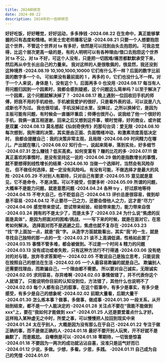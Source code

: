 ```yaml
---
title: 2024碎碎念
date: 2024-08-22
description: 2024年的一些碎碎念
---
```


<a className="block h-full rounded-lg border border-gray-700 p-4 hover:border-pink-600">
  <strong className="font-medium text-white">好好吃饭，好好睡觉，好好运动，多多挣钱 -2024.08.22</strong>
</a>

<a className="block h-full rounded-lg border border-gray-700 p-4 hover:border-pink-600">
  <strong className="font-medium text-white">在生命中，真正能够掌握的只有态度和情绪。听吴士宏老师播客记录 -2024.08.21</strong>
</a>

<a className="block h-full rounded-lg border border-gray-700 p-4 hover:border-pink-600">
  <strong className="font-medium text-white">只要一个人想要抱怨这个世界，不管这个世界对 ta 有多好，依然是可以找到由头去抱怨的。
  可我总觉得，比这个层次更高一级的是，有的人明明可以有各种理由/借口去抱怨这个世界对 ta 不公，对 ta 不好，可这个人没有，只是把一切困难/痛苦都默默承受下来，然后再从中生长出自己的力量来。
  我对这样的人是很敬佩的，很显然，我还没到这种境界 -2024.08.19</strong>
</a>

<a className="block h-full rounded-lg border border-gray-700 p-4 hover:border-pink-600">
  <strong className="font-medium text-white">10,100,1000,10000 它们有什么不一样？后面的数字比前面的数字多一个 0。
  可如果没有最前面的 1 ，再多的 0，它们也没什么不一样。对于一个人来说，身体是 1，没有这个 1，后面再多 0 也没用 -2024.08.17</strong>
</a>

<a className="block h-full rounded-lg border border-gray-700 p-4 hover:border-pink-600">
  <strong className="font-medium text-white">每当有人将问题归因到一个因素时，我都会感到疑惑，这个问题这么简单吗？以至于解决了一个因素，这个问题就解决掉了？ -2024.08.17</strong>
</a>

<a className="block h-full rounded-lg border border-gray-700 p-4 hover:border-pink-600">
  <strong className="font-medium text-white">晚上遇到一位回收旧手机的师傅，把我不用的手机给他，手机被我爱护的很好，只是看外表的话，可以说是八九成新也不为过。
  我也很坦诚，手机没掉过水里，没摔过，之所以换掉它，是因为主板可能有问题，有时候会一直循环重启；师傅也很开心，说我给了他一个很好的手机，我俩一直互相道谢，回来之后又想到这件事，顿时觉得，好的商业，或许就是双赢 -2024.08.13</strong>
</a>

<a className="block h-full rounded-lg border border-gray-700 p-4 hover:border-pink-600">
  <strong className="font-medium text-white">莫名想起《仙剑奇侠传》的那句台词：爱无限 -2024.08.10</strong>
</a>

<a className="block h-full rounded-lg border border-gray-700 p-4 hover:border-pink-600">
  <strong className="font-medium text-white">每次想到，我所谓的决策，其实是由正面、负面情绪冲动，和激素浓度高低决定时，
  我都会提醒自己：我的决策非常主观，且局限 -2024.08.09</strong>
</a>

<a className="block h-full rounded-lg border border-gray-700 p-4 hover:border-pink-600">
  <strong className="font-medium text-white">时间精力在哪儿，产出就在哪儿 -2024.08.02</strong>
</a>

<a className="block h-full rounded-lg border border-gray-700 p-4 hover:border-pink-600">
  <strong className="font-medium text-white">知行合一，说起来简单，落到实处，好多细节 -2024.07.31</strong>
</a>

<a className="block h-full rounded-lg border border-gray-700 p-4 hover:border-pink-600">
  <strong className="font-medium text-white">怎么赚钱？低买高卖。如何变富有？赚的比花的多 -2024.07.11</strong>
</a>

<a className="block h-full rounded-lg border border-gray-700 p-4 hover:border-pink-600">
  <strong className="font-medium text-white">做真正喜欢的事情时，是没有坚持这一说的 -2024.06.29</strong>
</a>

<a className="block h-full rounded-lg border border-gray-700 p-4 hover:border-pink-600">
  <strong className="font-medium text-white">做的是指数增长的事情，就不要想得到线性增长的结果 -2024.06.10</strong>
</a>

<a className="block h-full rounded-lg border border-gray-700 p-4 hover:border-pink-600">
  <strong className="font-medium text-white">当做一个选择时，当然会有风险存在。
    但不做任何选择，就一定没有风险吗。
    有没有可能，不做选择才是最大的风险 -2024.05.29</strong>
</a>

<a className="block h-full rounded-lg border border-gray-700 p-4 hover:border-pink-600">
  <strong className="font-medium text-white">不对别人有期待，只对自己有要求 -2024.05.15</strong>
</a>

<a className="block h-full rounded-lg border border-gray-700 p-4 hover:border-pink-600">
  <strong className="font-medium text-white">意见就是意见，它不是命令，不是决策。可以不接受，但要多听 -2024.05.09</strong>
</a>

<a className="block h-full rounded-lg border border-gray-700 p-4 hover:border-pink-600">
  <strong className="font-medium text-white">所谓的问题，大概率不是能力问题，就是意愿问题 -2024.04.24</strong>
</a>

<a className="block h-full rounded-lg border border-gray-700 p-4 hover:border-pink-600">
  <strong className="font-medium text-white">各种 try ，好过原地等待 -2024.04.15</strong>
</a>

<a className="block h-full rounded-lg border border-gray-700 p-4 hover:border-pink-600">
  <strong className="font-medium text-white">不夸大自己，也不贬低自己 -2024.04.13</strong>
</a>

<a className="block h-full rounded-lg border border-gray-700 p-4 hover:border-pink-600">
  <strong className="font-medium text-white">评价总是很容易，做到却是不容易 -2024.04.12</strong>
</a>

<a className="block h-full rounded-lg border border-gray-700 p-4 hover:border-pink-600">
  <strong className="font-medium text-white">不止要尽一己之力，还要会借他人之力，这才是“尽力” -2024.04.06</strong>
</a>

<a className="block h-full rounded-lg border border-gray-700 p-4 hover:border-pink-600">
  <strong className="font-medium text-white">感觉带来尝试，尝试带来经验，经验带来能力，能力带来自信 -2024.03.24</strong>
</a>

<a className="block h-full rounded-lg border border-gray-700 p-4 hover:border-pink-600">
  <strong className="font-medium text-white">拥有的不是太少了，而是太多了 -2024.03.24</strong>
</a>

<a className="block h-full rounded-lg border border-gray-700 p-4 hover:border-pink-600">
  <strong className="font-medium text-white">为什么说“焦虑的反面是具体”，是因为把面对的困难/挑战，一一写下来的时候，就是在面对它，在思考如何解决。
    选择面对而不是逃避之后，焦虑也就不复存在 -2024.03.23</strong>
</a>

<a className="block h-full rounded-lg border border-gray-700 p-4 hover:border-pink-600">
  <strong className="font-medium text-white">“找”字上面加一点，就是“我”字。
    从造字方面就能看出，其实“我”的一生，就是寻找自己独特的那一点的一生 -2024.03.21</strong>
</a>

<a className="block h-full rounded-lg border border-gray-700 p-4 hover:border-pink-600">
  <strong className="font-medium text-white"> 谈不上高调低调，性格如此罢了 -2024.03.15</strong>
</a>

<a className="block h-full rounded-lg border border-gray-700 p-4 hover:border-pink-600">
  <strong className="font-medium text-white">事情不管多难，都会被做到。不过是一个时间 & 精力的问题 -2024.03.13</strong>
</a>         

<a className="block h-full rounded-lg border border-gray-700 p-4 hover:border-pink-600">
  <strong className="font-medium text-white">没有成功或者失败，只有这种方法行不行得通 -2024.03.06</strong>
</a>

<a className="block h-full rounded-lg border border-gray-700 p-4 hover:border-pink-600">
  <strong className="font-medium text-white">没有绝对的对与错，放弃寻求答案吧～ -2024.02.05</strong>
</a>

<a className="block h-full rounded-lg border border-gray-700 p-4 hover:border-pink-600">
  <strong className="font-medium text-white">不敢说自己是独立思考，只能说我在按照自己的想法在生活 -2024.02.05</strong>
</a>

<a className="block h-full rounded-lg border border-gray-700 p-4 hover:border-pink-600">
  <strong className="font-medium text-white">一个人最容易欺骗的就是自己。
    欺骗别人还需要找理由，而欺骗自己，一个理由都不需要。
    所以要对自己诚实，无限诚实 -2024.02.05</strong>
</a>

<a className="block h-full rounded-lg border border-gray-700 p-4 hover:border-pink-600">
  <strong className="font-medium text-white">求同容易，存异难啊 -2024.02.03</strong>
</a>

<a className="block h-full rounded-lg border border-gray-700 p-4 hover:border-pink-600">
  <strong className="font-medium text-white">事情做错了，并不代表你这个人就错了。
    只能说明你目前的认知没到位，方法错了，其他什么也说明不了 -2024.02.03</strong>
</a>

<a className="block h-full rounded-lg border border-gray-700 p-4 hover:border-pink-600">
  <strong className="font-medium text-white">每个人都有自己的叙事，在这个叙事中，有多少是事实，有多少是感受，有多少是自己的想象呢 -2024.02.02</strong>
</a>

<a className="block h-full rounded-lg border border-gray-700 p-4 hover:border-pink-600">
  <strong className="font-medium text-white">前期大量看，后期大量干 -2024.01.30</strong>
</a>

<a className="block h-full rounded-lg border border-gray-700 p-4 hover:border-pink-600">
  <strong className="font-medium text-white">怎么练本事？做事，多做事，做成事 -2024.01.30</strong>
</a>

<a className="block h-full rounded-lg border border-gray-700 p-4 hover:border-pink-600">
  <strong className="font-medium text-white">一段关系，从开始到结束，都不是一个人能决定的 -2024.01.28</strong>
</a>

<a className="block h-full rounded-lg border border-gray-700 p-4 hover:border-pink-600">
  <strong className="font-medium text-white">关注点不要在“我能不能做到 xxx”上，要在“我如何才能做到 xxx” -2024.01.25</strong>
</a>

<a className="block h-full rounded-lg border border-gray-700 p-4 hover:border-pink-600">
  <strong className="font-medium text-white">人还是要爱着点什么才好。
    这样陷入某种虚无之中时，所爱之事，可以慢慢把人拉回到现实中来 -2024.01.24</strong>
</a>

<a className="block h-full rounded-lg border border-gray-700 p-4 hover:border-pink-600">
  <strong className="font-medium text-white">太在乎别人，大概是因为没有那么在乎自己 -2024.01.22</strong>
</a>

<a className="block h-full rounded-lg border border-gray-700 p-4 hover:border-pink-600">
  <strong className="font-medium text-white">专注于做正确的事，而不是做正确的人 -2024.01.18</strong>
</a>

<a className="block h-full rounded-lg border border-gray-700 p-4 hover:border-pink-600">
  <strong className="font-medium text-white">最好不要开别人玩笑，开不好就不是幽默了，而是尴尬。
    自嘲倒是可以 -2024.01.18</strong>
</a>        

<a className="block h-full rounded-lg border border-gray-700 p-4 hover:border-pink-600">
  <strong className="font-medium text-white">零期待，一切皆是惊喜 -2024.01.18</strong>
</a>

<a className="block h-full rounded-lg border border-gray-700 p-4 hover:border-pink-600">
  <strong className="font-medium text-white">不要因为一两次的成功就沾沾自喜，没准只是运气好而已 -2024.01.12</strong>
</a>

<a className="block h-full rounded-lg border border-gray-700 p-4 hover:border-pink-600">
  <strong className="font-medium text-white">少说，多做。少想，多看。少思，多践。 -2024.01.11</strong>
</a>

<a className="block h-full rounded-lg border border-gray-700 p-4 hover:border-pink-600">
  <strong className="font-medium text-white">自己成为自己的凭借 -2024.01.01</strong>
</a>